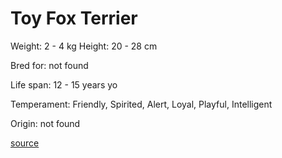 # Toy Fox Terrier

Weight: 2 - 4 kg
Height: 20 - 28 cm

Bred for: not found 

Life span: 12 - 15 years yo

Temperament: Friendly, Spirited, Alert, Loyal, Playful, Intelligent

Origin: not found

[source](https://api.thedogapi.com/v1/breeds/248)

